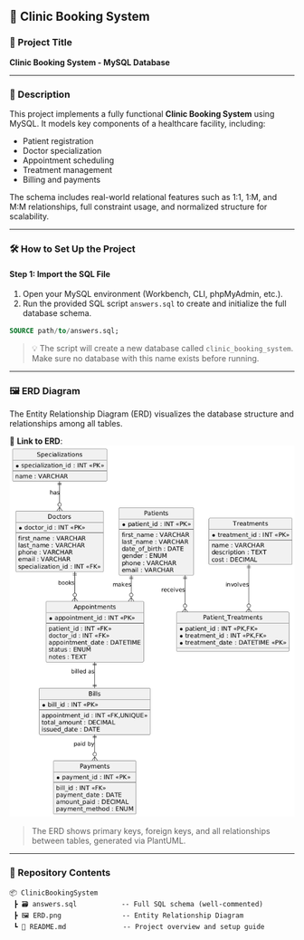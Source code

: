 
## 🏥 Clinic Booking System

### 📌 Project Title

**Clinic Booking System - MySQL Database**

---

### 🧾 Description

This project implements a fully functional **Clinic Booking System** using MySQL. It models key components of a healthcare facility, including:

* Patient registration
* Doctor specialization
* Appointment scheduling
* Treatment management
* Billing and payments

The schema includes real-world relational features such as 1:1, 1\:M, and M\:M relationships, full constraint usage, and normalized structure for scalability.

---

### 🛠️ How to Set Up the Project

#### Step 1: Import the SQL File

1. Open your MySQL environment (Workbench, CLI, phpMyAdmin, etc.).
2. Run the provided SQL script `answers.sql` to create and initialize the full database schema.

```sql
SOURCE path/to/answers.sql;
```

> 💡 The script will create a new database called `clinic_booking_system`. Make sure no database with this name exists before running.

---

### 🖼️ ERD Diagram

The Entity Relationship Diagram (ERD) visualizes the database structure and relationships among all tables.

📎 **Link to ERD**:
![Clinic Booking ERD](ERD.png)

> The ERD shows primary keys, foreign keys, and all relationships between tables, generated via PlantUML.

---

### 📁 Repository Contents

```
📦 ClinicBookingSystem
 ┣ 🗃️ answers.sql           -- Full SQL schema (well-commented)
 ┣ 🖼️ ERD.png               -- Entity Relationship Diagram
 ┗ 📄 README.md              -- Project overview and setup guide
```

